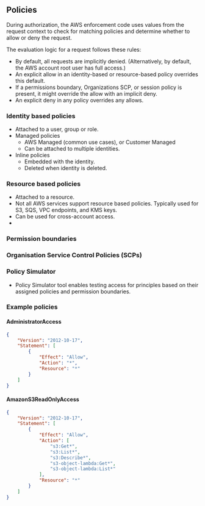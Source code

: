 ## Policies

During authorization, the AWS enforcement code uses values from the request context to check for matching policies and determine whether to allow or deny the request. 

The evaluation logic for a request follows these rules:

*    By default, all requests are implicitly denied. (Alternatively, by default, the AWS account root user has full access.)
*    An explicit allow in an identity-based or resource-based policy overrides this default.
*    If a permissions boundary, Organizations SCP, or session policy is present, it might override the allow with an implicit deny.
*    An explicit deny in any policy overrides any allows.

### Identity based policies
* Attached to a user, group or role.
* Managed policies
    * AWS Managed (common use cases), or Customer Managed
    * Can be attached to multiple identities.
* Inline policies
    * Embedded with the identity.
    * Deleted when identity is deleted.

### Resource based policies
* Attached to a resource.
* Not all AWS services support resource based policies. Typically used for S3, SQS, VPC endpoints, and KMS keys.
* Can be used for cross-account access.
* 

### Permission boundaries

### Organisation Service Control Policies (SCPs)

### Policy Simulator

* Policy Simulator tool enables testing access for principles based on their assigned policies and permission boundaries.

### Example policies

#### AdministratorAccess

```json
{
    "Version": "2012-10-17",
    "Statement": [
        {
            "Effect": "Allow",
            "Action": "*",
            "Resource": "*"
        }
    ]
}
```

#### AmazonS3ReadOnlyAccess

```json
{
    "Version": "2012-10-17",
    "Statement": [
        {
            "Effect": "Allow",
            "Action": [
                "s3:Get*",
                "s3:List*",
                "s3:Describe*",
                "s3-object-lambda:Get*",
                "s3-object-lambda:List*"
            ],
            "Resource": "*"
        }
    ]
}
```


